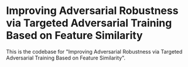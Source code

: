 # Improving Adversarial Robustness via Targeted Adversarial Training Based on Feature Similarity
This is the codebase for "Improving Adversarial Robustness via Targeted Adversarial Training Based on Feature Similarity".
